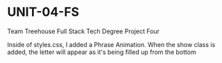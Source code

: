 # UNIT-04-FS

Team Treehouse Full Stack Tech Degree Project Four

Inside of styles.css, I added a Phrase Animation. When the show class is added, the letter will appear as it's being filled up from the bottom
